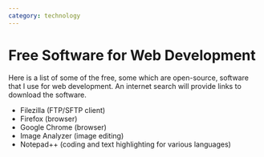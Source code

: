 ```yaml
---
category: technology
---
```

# Free Software for Web Development

Here is a list of some of the free, some which are open-source, software that I use for web development. An internet search will provide links to download the software. 

* Filezilla (FTP/SFTP client)
* Firefox (browser)
* Google Chrome (browser)
* Image Analyzer (image editing)
* Notepad++ (coding and text highlighting for various languages)

